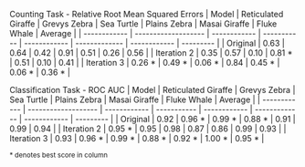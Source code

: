 Counting Task - Relative Root Mean Squared Errors
| Model        | Reticulated Giraffe | Grevys Zebra | Sea Turtle  | Plains Zebra | Masai Giraffe | Fluke Whale  | Average   | 
| ------------ | ------------------- | ------------ | ----------- | ------------ | ------------- | ------------ | --------- |
| Original     | 0.63                | 0.64         | 0.42        | 0.91         | 0.51          | 0.26         | 0.56      |
| Iteration 2  | 0.35                | 0.57         | 0.10        | 0.81 *       | 0.51          | 0.10         | 0.41      |
| Iteration 3  | 0.26 *              | 0.49 *       | 0.06 *      | 0.84         | 0.45 *        | 0.06 *       | 0.36 *    |

Classification Task - ROC AUC
| Model        | Reticulated Giraffe | Grevys Zebra | Sea Turtle  | Plains Zebra | Masai Giraffe | Fluke Whale  | Average   | 
| ------------ | ------------------- | ------------ | ----------- | ------------ | ------------- | ------------ | --------- |
| Original     | 0.92                | 0.96 *       | 0.99 *      | 0.88 *       | 0.91          | 0.99         | 0.94      |
| Iteration 2  | 0.95 *              | 0.95         | 0.98        | 0.87         | 0.86          | 0.99         | 0.93      |
| Iteration 3  | 0.93                | 0.96 *       | 0.99 *      | 0.88 *       | 0.92 *        | 1.00 *       | 0.95 *    |

<sub>* denotes best score in column</sub>

